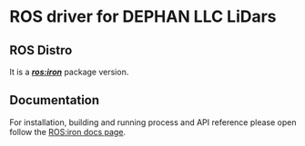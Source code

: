 # ROS driver for DEPHAN LLC LiDars

## ROS Distro
It is a [***ros:iron***](https://docs.ros.org/en/iron/index.html) package version.

## Documentation
For installation, building and running process and API reference please open follow the [ROS:iron docs page](https://dephan-llc.github.io/dephan-ros-driver/iron/index.html).
